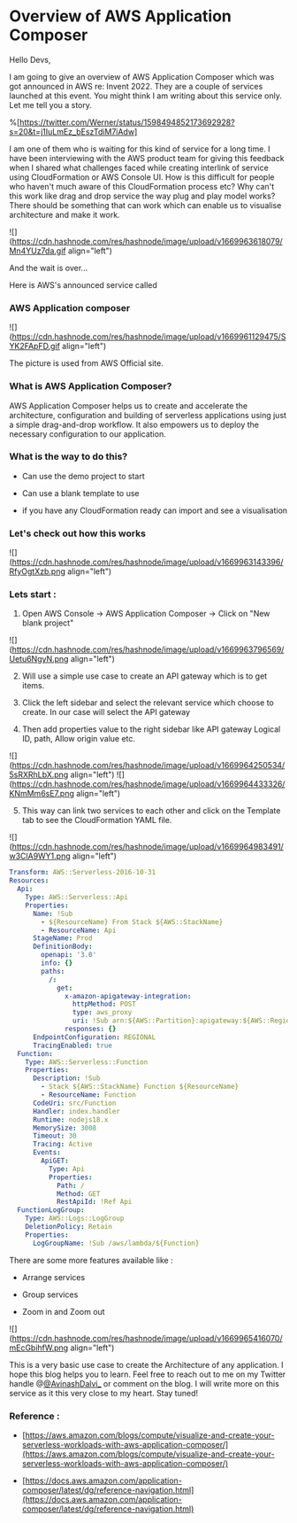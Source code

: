 # Overview of AWS Application Composer

Hello Devs,

I am going to give an overview of AWS Application Composer which was got announced in AWS re: Invent 2022. They are a couple of services launched at this event. You might think I am writing about this service only. Let me tell you a story.

%[https://twitter.com/Werner/status/1598494852173692928?s=20&t=j1IuLmEz_bEszTdiM7iAdw] 

I am one of them who is waiting for this kind of service for a long time. I have been interviewing with the AWS product team for giving this feedback when I shared what challenges faced while creating interlink of service using CloudFormation or AWS Console UI. How is this difficult for people who haven't much aware of this CloudFormation process etc? Why can't this work like drag and drop service the way plug and play model works? There should be something that can work which can enable us to visualise architecture and make it work.

![](https://cdn.hashnode.com/res/hashnode/image/upload/v1669963618079/Mn4YUz7da.gif align="left")

And the wait is over...

Here is AWS's announced service called

### AWS Application composer

![](https://cdn.hashnode.com/res/hashnode/image/upload/v1669961129475/SYK2FApFD.gif align="left")

The picture is used from AWS Official site.

### What is AWS Application Composer?

AWS Application Composer helps us to create and accelerate the architecture, configuration and building of serverless applications using just a simple drag-and-drop workflow. It also empowers us to deploy the necessary configuration to our application.

### What is the way to do this?

*   Can use the demo project to start
    
*   Can use a blank template to use
    
*   if you have any CloudFormation ready can import and see a visualisation
    

### Let's check out how this works

![](https://cdn.hashnode.com/res/hashnode/image/upload/v1669963143396/RfyOgtXzb.png align="left")

### Lets start :

1.  Open AWS Console -&gt; AWS Application Composer -&gt; Click on "New blank project"
    

![](https://cdn.hashnode.com/res/hashnode/image/upload/v1669963796569/Uetu6NgyN.png align="left")

2.  Will use a simple use case to create an API gateway which is to get items.
    
3.  Click the left sidebar and select the relevant service which choose to create. In our case will select the API gateway
    
4.  Then add properties value to the right sidebar like API gateway Logical ID, path, Allow origin value etc.
    

![](https://cdn.hashnode.com/res/hashnode/image/upload/v1669964250534/5sRXRhLbX.png align="left")
![](https://cdn.hashnode.com/res/hashnode/image/upload/v1669964433326/KNmMm6sE7.png align="left")

5.  This way can link two services to each other and click on the Template tab to see the CloudFormation YAML file.
    

![](https://cdn.hashnode.com/res/hashnode/image/upload/v1669964983491/w3ClA9WY1.png align="left")
```yaml
Transform: AWS::Serverless-2016-10-31
Resources:
  Api:
    Type: AWS::Serverless::Api
    Properties:
      Name: !Sub
        - ${ResourceName} From Stack ${AWS::StackName}
        - ResourceName: Api
      StageName: Prod
      DefinitionBody:
        openapi: '3.0'
        info: {}
        paths:
          /:
            get:
              x-amazon-apigateway-integration:
                httpMethod: POST
                type: aws_proxy
                uri: !Sub arn:${AWS::Partition}:apigateway:${AWS::Region}:lambda:path/2015-03-31/functions/${Function.Arn}/invocations
              responses: {}
      EndpointConfiguration: REGIONAL
      TracingEnabled: true
  Function:
    Type: AWS::Serverless::Function
    Properties:
      Description: !Sub
        - Stack ${AWS::StackName} Function ${ResourceName}
        - ResourceName: Function
      CodeUri: src/Function
      Handler: index.handler
      Runtime: nodejs18.x
      MemorySize: 3008
      Timeout: 30
      Tracing: Active
      Events:
        ApiGET:
          Type: Api
          Properties:
            Path: /
            Method: GET
            RestApiId: !Ref Api
  FunctionLogGroup:
    Type: AWS::Logs::LogGroup
    DeletionPolicy: Retain
    Properties:
      LogGroupName: !Sub /aws/lambda/${Function}
```

There are some more features available like :

*   Arrange services
    
*   Group services
    
*   Zoom in and Zoom out
    

![](https://cdn.hashnode.com/res/hashnode/image/upload/v1669965416070/mEcGbihfW.png align="left")

This is a very basic use case to create the Architecture of any application. I hope this blog helps you to learn. Feel free to reach out to me on my Twitter handle @[@AvinashDalvi_](@AvinashDalvi_) or comment on the blog. I will write more on this service as it this very close to my heart. Stay tuned!

### Reference :

*   [https://aws.amazon.com/blogs/compute/visualize-and-create-your-serverless-workloads-with-aws-application-composer/](https://aws.amazon.com/blogs/compute/visualize-and-create-your-serverless-workloads-with-aws-application-composer/)
    
*   [https://docs.aws.amazon.com/application-composer/latest/dg/reference-navigation.html](https://docs.aws.amazon.com/application-composer/latest/dg/reference-navigation.html)